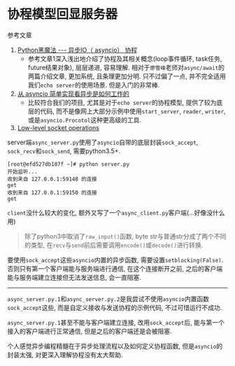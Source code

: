 # 协程模型回显服务器

参考文章

1. [Python黑魔法 --- 异步IO（ asyncio） 协程](https://www.jianshu.com/p/b5e347b3a17c)
    - 参考文章1深入浅出地介绍了协程及其相关概念(loop事件循环, task任务, future结果对象), 层层递进, 容易理解. 相对于`廖雪峰`老师对`async/await`的两篇介绍文章, 更加系统, 且条理更加分明. 只不过偏了一点, 并不完全适用我们`echo server`的使用场景. 但是入门的非常棒.
2. [从 asyncio 简单实现看异步是如何工作的](https://ipfans.github.io/2016/02/simple-implement-asyncio-to-understand-how-async-works/)
    - 比较符合我们的项目, 尤其是对于`echo server`的协程模型, 提供了较为底层的代码, 而不是像网上大部分示例中使用`start_server`, `reader`, `writer`, 或是`asyncio.Procotol`这种更高级的工具.
3. [Low-level socket operations](https://docs.python.org/3.5/library/asyncio-eventloop.html#low-level-socket-operations)


server端`async_server.py`使用了`asyncio`自带的底层封装`sock_accept`, `sock_recv`和`sock_send`, 需要python3.5+. 

```
[root@efd527db107f ~]# python server.py 
开始监听...
收到来自 127.0.0.1:59148 的连接
get
收到来自 127.0.0.1:59150 的连接
get
```

`client`没什么较大的变化, 额外又写了一个`async_client.py`客户端(...好像没什么用)

> 除了python3中取消了`raw_input()`函数, byte str与普通str分成了两个不同的类型, 在`recv`与`send`前后需要调用`encode()`或`decode()`进行转换.

要使用`sock_accept`这些`asyncio`内置的异步函数, 需要设置`setblocking(False)`. 否则只有第一个客户端能与服务端进行通信, 在这个连接断开之前, 之后的客户端能与服务端建立连接但无法发送信息, 会一直阻塞.

------

`async_server.py.1`和`async_server.py.2`是我尝试不使用`asyncio`内置函数`sock_accept`这些, 而是自定义接收与发送协程的示例代码, 不过可惜运行不成功.

`async_server.py.1`甚至不能与客户端建立连接, 改用`sock_accept`后, 能与第一个接入的客户端进行正常通信, 但是之后的客户端还是会被阻塞.

个人感觉异步编程精髓在于异步处理流程以及如何定义协程函数, 但是`asyncio`的封装太强, 对更深入理解协程没有太大帮助.